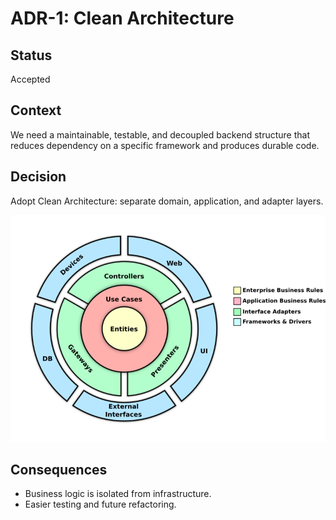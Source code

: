 # ADR-1: Clean Architecture

## Status
Accepted

## Context
We need a maintainable, testable, and decoupled backend structure that reduces dependency on a specific framework and produces durable code.

## Decision
Adopt Clean Architecture: separate domain, application, and adapter layers.

![alt text](image.png)

## Consequences
- Business logic is isolated from infrastructure.
- Easier testing and future refactoring.
